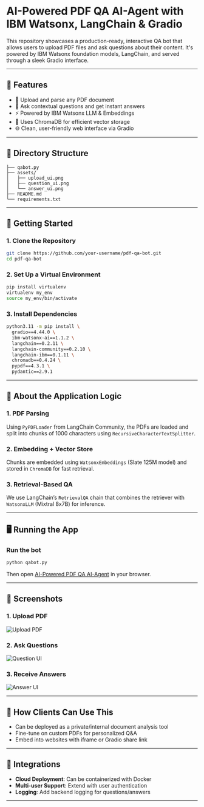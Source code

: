 # AI-Powered PDF QA AI-Agent with IBM Watsonx, LangChain & Gradio

This repository showcases a production-ready, interactive QA bot that allows users to upload PDF files and ask questions about their content. It's powered by IBM Watsonx foundation models, LangChain, and served through a sleek Gradio interface.

---

## 🔧 Features

- 📄 Upload and parse any PDF document
- 🤖 Ask contextual questions and get instant answers
- ⚡ Powered by IBM Watsonx LLM & Embeddings
- 🧠 Uses ChromaDB for efficient vector storage
- 🌐 Clean, user-friendly web interface via Gradio

---

## 📁 Directory Structure
```
├── qabot.py
├── assets/
│   ├── upload_ui.png
│   ├── question_ui.png
│   └── answer_ui.png
├── README.md
└── requirements.txt
```

---

## 🚀 Getting Started

### 1. Clone the Repository
```bash
git clone https://github.com/your-username/pdf-qa-bot.git
cd pdf-qa-bot
```

### 2. Set Up a Virtual Environment
```bash
pip install virtualenv
virtualenv my_env
source my_env/bin/activate
```

### 3. Install Dependencies
```bash
python3.11 -m pip install \
  gradio==4.44.0 \
  ibm-watsonx-ai==1.1.2 \
  langchain==0.2.11 \
  langchain-community==0.2.10 \
  langchain-ibm==0.1.11 \
  chromadb==0.4.24 \
  pypdf==4.3.1 \
  pydantic==2.9.1
```

---

## 🧠 About the Application Logic

### 1. PDF Parsing
Using `PyPDFLoader` from LangChain Community, the PDFs are loaded and split into chunks of 1000 characters using `RecursiveCharacterTextSplitter`.

### 2. Embedding + Vector Store
Chunks are embedded using `WatsonxEmbeddings` (Slate 125M model) and stored in `ChromaDB` for fast retrieval.

### 3. Retrieval-Based QA
We use LangChain’s `RetrievalQA` chain that combines the retriever with `WatsonxLLM` (Mixtral 8x7B) for inference.

---

## 🖥️ Running the App

### Run the bot
```bash
python qabot.py
```
Then open [AI-Powered PDF QA AI-Agent](https://imaadhrenosh-7860.theianext-1-labs-prod-misc-tools-us-east-0.proxy.cognitiveclass.ai/) in your browser.

---

## 📸 Screenshots

### 1. Upload PDF
![Upload PDF](assets/upload_ui.png)

### 2. Ask Questions
![Question UI](assets/question_ui.png)

### 3. Receive Answers
![Answer UI](assets/answer_ui.png)

---

## 🤝 How Clients Can Use This
- Can be deployed as a private/internal document analysis tool
- Fine-tune on custom PDFs for personalized Q&A
- Embed into websites with iframe or Gradio share link

---

## 🧩 Integrations
- **Cloud Deployment**: Can be containerized with Docker
- **Multi-user Support**: Extend with user authentication
- **Logging**: Add backend logging for questions/answers

---


